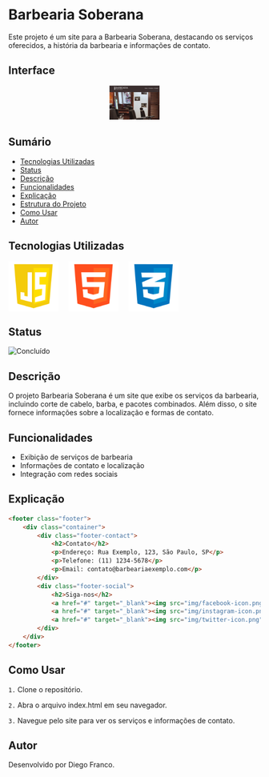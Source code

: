 # Barbearia Soberana

Este projeto é um site para a Barbearia Soberana, destacando os serviços oferecidos, a história da barbearia e informações de contato.

## Interface

<div align="center">
  <img src="img/logo.png" alt="Imagem do Projeto" width="100">
</div>

## Sumário

- [Tecnologias Utilizadas](#tecnologias-utilizadas)
- [Status](#status)
- [Descrição](#descrição)
- [Funcionalidades](#funcionalidades)
- [Explicação](#explicação)
- [Estrutura do Projeto](#estrutura-do-projeto)
- [Como Usar](#como-usar)
- [Autor](#autor)

## Tecnologias Utilizadas

<div style="display: flex; flex-direction: row;">
  <div style="margin-right: 20px; display: flex; justify-content: flex-start;">
    <img src="img/js.png" alt="Logo Linguagem" width="100"/>
  </div>
  <div style="margin-right: 20px; display: flex; justify-content: flex-start;">
    <img src="img/html.png" alt="Logo Linguagem" width="100"/>
  </div>
  <div style="margin-right: 20px; display: flex; justify-content: flex-start;">
    <img src="img/css.png" alt="Logo Linguagem" width="100"/>
  </div>
</div>

## Status

![Concluído](http://img.shields.io/static/v1?label=STATUS&message=CONCLUIDO&color=GREEN&style=for-the-badge)

## Descrição

O projeto Barbearia Soberana é um site que exibe os serviços da barbearia, incluindo corte de cabelo, barba, e pacotes combinados. Além disso, o site fornece informações sobre a localização e formas de contato.

## Funcionalidades

- Exibição de serviços de barbearia
- Informações de contato e localização
- Integração com redes sociais

## Explicação

```html
<footer class="footer">
    <div class="container">
        <div class="footer-contact">
            <h2>Contato</h2>
            <p>Endereço: Rua Exemplo, 123, São Paulo, SP</p>
            <p>Telefone: (11) 1234-5678</p>
            <p>Email: contato@barbeariaexemplo.com</p>
        </div>
        <div class="footer-social">
            <h2>Siga-nos</h2>
            <a href="#" target="_blank"><img src="img/facebook-icon.png" alt="Facebook"></a>
            <a href="#" target="_blank"><img src="img/instagram-icon.png" alt="Instagram"></a>
            <a href="#" target="_blank"><img src="img/twitter-icon.png" alt="Twitter"></a>
        </div>
    </div>
</footer>
``` 

## Como Usar
`1.` Clone o repositório.

`2.` Abra o arquivo index.html em seu navegador.

`3.` Navegue pelo site para ver os serviços e informações de contato.

## Autor
Desenvolvido por Diego Franco.